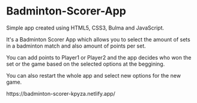 # Badminton-Scorer-App
<p>Simple app created using HTML5, CSS3, Bulma and JavaScript.</p>
<p>It's a Badminton Scorer App which allows you to select the amount of sets in a badminton match and also amount of points per set.</p>
<p>You can add points to Player1 or Player2 and the app decides who won the set or the game based on the selected options at the beggining.</p>
<p>You can also restart the whole app and select new options for the new game.</p>
<p> https://badminton-scorer-kpyza.netlify.app/ </p>
